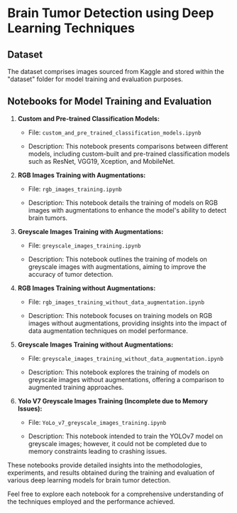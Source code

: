 # Brain Tumor Detection using Deep Learning Techniques
 
## Dataset

The dataset comprises images sourced from Kaggle and stored within the "dataset" folder for model training and evaluation purposes.
 
## Notebooks for Model Training and Evaluation
 
1. **Custom and Pre-trained Classification Models:**

   - File: `custom_and_pre_trained_classification_models.ipynb`

   - Description: This notebook presents comparisons between different models, including custom-built and pre-trained classification models such as ResNet, VGG19, Xception, and MobileNet.
 
2. **RGB Images Training with Augmentations:**

   - File: `rgb_images_training.ipynb`

   - Description: This notebook details the training of models on RGB images with augmentations to enhance the model's ability to detect brain tumors.
 
3. **Greyscale Images Training with Augmentations:**

   - File: `greyscale_images_training.ipynb`

   - Description: This notebook outlines the training of models on greyscale images with augmentations, aiming to improve the accuracy of tumor detection.
 
4. **RGB Images Training without Augmentations:**

   - File: `rgb_images_training_without_data_augmentation.ipynb`

   - Description: This notebook focuses on training models on RGB images without augmentations, providing insights into the impact of data augmentation techniques on model performance.
 
5. **Greyscale Images Training without Augmentations:**

   - File: `greyscale_images_training_without_data_augmentation.ipynb`

   - Description: This notebook explores the training of models on greyscale images without augmentations, offering a comparison to augmented training approaches.
 
6. **Yolo V7 Greyscale Images Training (Incomplete due to Memory Issues):**

   - File: `YoLo_v7_greyscale_images_training.ipynb`

   - Description: This notebook intended to train the YOLOv7 model on greyscale images; however, it could not be completed due to memory constraints leading to crashing issues.
 
These notebooks provide detailed insights into the methodologies, experiments, and results obtained during the training and evaluation of various deep learning models for brain tumor detection.
 
Feel free to explore each notebook for a comprehensive understanding of the techniques employed and the performance achieved.
